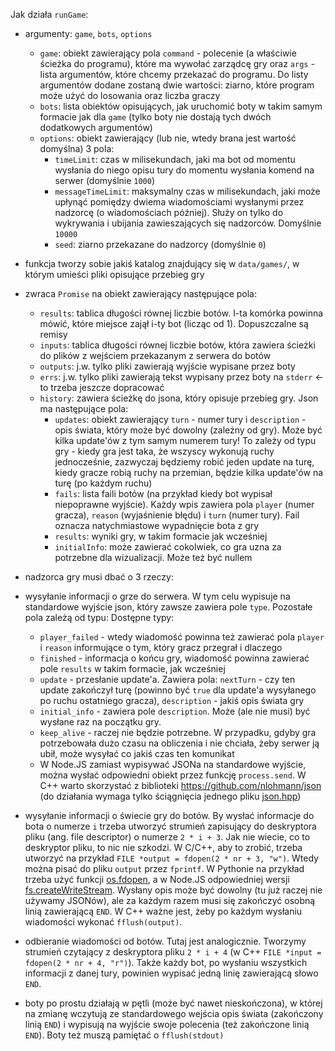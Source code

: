 Jak działa `runGame`:

- argumenty: `game`, `bots`, `options`
  - `game`: obiekt zawierający pola `command` - polecenie (a właściwie ścieżka do programu), które ma wywołać zarządcę gry oraz `args` - lista argumentów, które chcemy przekazać do programu. Do listy argumentów dodane zostaną dwie wartości: ziarno, które program może użyć do losowania oraz liczba graczy
  - `bots`: lista obiektów opisujących, jak uruchomić boty w takim samym formacie jak dla `game` (tylko boty nie dostają tych dwóch dodatkowych argumentów)
  - `options`: obiekt zawierający (lub nie, wtedy brana jest wartość domyślna) 3 pola:
    - `timeLimit`: czas w milisekundach, jaki ma bot od momentu wysłania do niego opisu tury do momentu wysłania komend na serwer (domyślnie `1000`)
    - `messageTimeLimit`: maksymalny czas w milisekundach, jaki może upłynąć pomiędzy dwiema wiadomościami wysłanymi przez nadzorcę (o wiadomościach później). Służy on tylko do wykrywania i ubijania zawieszających się nadzorców. Domyślnie `10000`
    - `seed`: ziarno przekazane do nadzorcy (domyślnie `0`)
    
- funkcja tworzy sobie jakiś katalog znajdujący się w `data/games/`, w którym umieści pliki opisujące przebieg gry
- zwraca `Promise` na obiekt zawierający następujące pola:
  - `results`: tablica długości równej liczbie botów. I-ta komórka powinna mówić, które miejsce zajął i-ty bot (licząc od 1). Dopuszczalne są remisy
  - `inputs`: tablica długości równej liczbie botów, która zawiera ścieżki do plików z wejściem przekazanym z serwera do botów
  - `outputs`: j.w. tylko pliki zawierają wyjście wypisane przez boty
  - `errs`: j.w. tylko pliki zawierają tekst wypisany przez boty na `stderr` <- to trzeba jeszcze dopracować
  - `history`: zawiera ścieżkę do jsona, który opisuje przebieg gry. Json ma następujące pola:
    - `updates`: obiekt zawierający `turn` - numer tury i `description` - opis świata, który może być dowolny (zależny od gry). Może być kilka update'ów z tym samym numerem tury! To zależy od typu gry - kiedy gra jest taka, że wszyscy wykonują ruchy jednocześnie, zazwyczaj będziemy robić jeden update na turę, kiedy gracze robią ruchy na przemian, będzie kilka update'ów na turę (po każdym ruchu)
    - `fails`: lista faili botów (na przykład kiedy bot wypisał niepoprawne wyjście). Każdy wpis zawiera pola `player` (numer gracza), `reason` (wyjaśnienie błędu) i `turn` (numer tury). Fail oznacza natychmiastowe wypadnięcie bota z gry
    - `results`: wyniki gry, w takim formacie jak wcześniej
    - `initialInfo`: może zawierać cokolwiek, co gra uzna za potrzebne dla wizualizacji. Może też być nullem
    
 - nadzorca gry musi dbać o 3 rzeczy:
  - wysyłanie informacji o grze do serwera. W tym celu wypisuje na standardowe wyjście json, który zawsze zawiera pole `type`. Pozostałe pola zależą od typu: Dostępne typy:
    - `player_failed` - wtedy wiadomość powinna też zawierać pola `player` i `reason` informujące o tym, który gracz przegrał i dlaczego
    - `finished` - informacja o końcu gry, wiadomość powinna zawierać pole `results` w takim formacie, jak wcześniej
    - `update` - przesłanie update'a. Zawiera pola: `nextTurn` - czy ten update zakończył turę (powinno być `true` dla update'a wysyłanego po ruchu ostatniego gracza), `description` - jakiś opis świata gry
    - `initial_info` - zawiera pole `description`. Może (ale nie musi) być wysłane raz na początku gry.
    - `keep_alive` - raczej nie będzie potrzebne. W przypadku, gdyby gra potrzebowała dużo czasu na obliczenia i nie chciała, żeby serwer ją ubił, może wysyłać co jakiś czas ten komunikat
    - W Node.JS zamiast wypisywać JSONa na standardowe wyjście, można wysłać odpowiedni obiekt przez funkcję `process.send`. W C++ warto skorzystać z biblioteki https://github.com/nlohmann/json (do działania wymaga tylko ściągnięcia jednego pliku [json.hpp](https://github.com/nlohmann/json/releases/download/v3.0.0/json.hpp))
  - wysyłanie informacji o świecie gry do botów. By wysłać informacje do bota o numerze `i` trzeba utworzyć strumień zapisujący do deskryptora pliku (ang. file descriptor) o numerze `2 * i + 3`. Jak nie wiecie, co to deskryptor pliku, to nic nie szkodzi. W C/C++, aby to zrobić, trzeba utworzyć na przykład ```FILE *output = fdopen(2 * nr + 3, "w")```. Wtedy można pisać do pliku `output` przez `fprintf`. W Pythonie na przykład trzeba użyć funkcji [os.fdopen](https://docs.python.org/2.7/library/os.html#os.fdopen), a w Node.JS odpowiedniej wersji [fs.createWriteStream](https://stackoverflow.com/questions/24582183/how-to-stream-to-from-a-file-descriptor-in-node). Wysłany opis może być dowolny (tu już raczej nie używamy JSONów), ale za każdym razem musi się zakończyć osobną linią zawierającą `END`. W C++ ważne jest, żeby po każdym wysłaniu wiadomości wykonać `fflush(output)`.
  - odbieranie wiadomości od botów. Tutaj jest analogicznie. Tworzymy strumień czytający z deskryptora pliku `2 * i + 4` (w C++ ```FILE *input = fdopen(2 * nr + 4, "r")```). Także każdy bot, po wysłaniu wszystkich informacji z danej tury, powinien wypisać jedną linię zawierającą słowo `END`.
  
  - boty po prostu działają w pętli (może być nawet nieskończona), w której na zmianę wczytują ze standardowego wejścia opis świata (zakończony linią `END`) i wypisują na wyjście swoje polecenia (też zakończone linią `END`). Boty też muszą pamiętać o ```fflush(stdout)```
